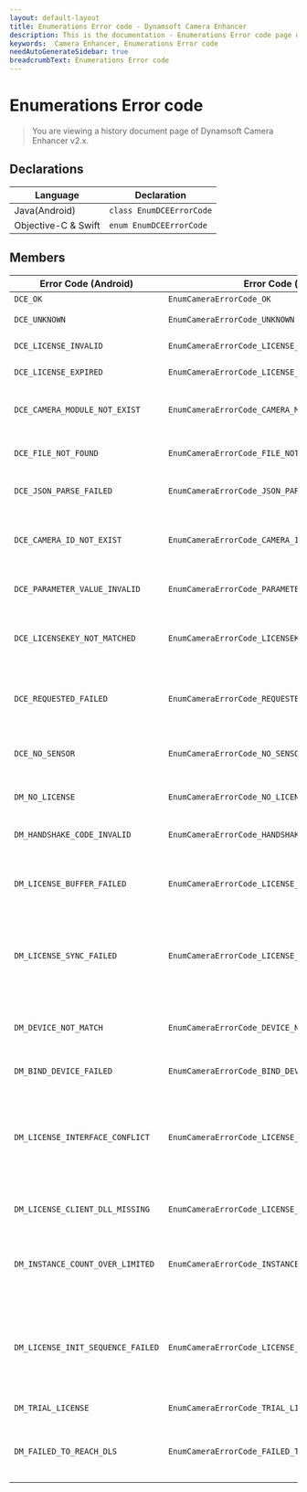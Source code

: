 ```yaml
---
layout: default-layout
title: Enumerations Error code - Dynamsoft Camera Enhancer
description: This is the documentation - Enumerations Error code page of Dynamsoft Camera Enhancer.
keywords:  Camera Enhancer, Enumerations Error code
needAutoGenerateSidebar: true
breadcrumbText: Enumerations Error code
---
```


# Enumerations Error code

> You are viewing a history document page of Dynamsoft Camera Enhancer v2.x.

## Declarations

| Language | Declaration |
|----------|-------------|
| Java(Android) | `class EnumDCEErrorCode` |
| Objective-C & Swift | `enum EnumDCEErrorCode` |

## Members

| Error Code (Android) | Error Code (iOS) | Value | Description |
|----------------------|------------------|-------|-------------|
| `DCE_OK` | `EnumCameraErrorCode_OK`  | 0 | Successful. |
| `DCE_UNKNOWN` | `EnumCameraErrorCode_UNKNOWN` | -10000 | Unknown error. |
| `DCE_LICENSE_INVALID` | `EnumCameraErrorCode_LICENSE_INVALID` | -10001 | The licence is invalid. |
| `DCE_LICENSE_EXPIRED` | `EnumCameraErrorCode_LICENSE_EXPIRED` | -10002 | The licence has expired. |
| `DCE_CAMERA_MODULE_NOT_EXIST` | `EnumCameraErrorCode_CAMERA_MODULE_NOT_EXIST` | -10003 | Camera module does not exist. |
| `DCE_FILE_NOT_FOUND` | `EnumCameraErrorCode_FILE_NOT_FOUND` | -10004 | Failed to access the file path. |
| `DCE_JSON_PARSE_FAILED` | `EnumCameraErrorCode_JSON_PARSE_FAILED` | -10005 | Failed to parse the JSON data. |
| `DCE_CAMERA_ID_NOT_EXIST` | `EnumCameraErrorCode_CAMERA_ID_NOT_EXIST` | -10006 | The input value does not exist in the camera ID list. |
| `DCE_PARAMETER_VALUE_INVALID` | `EnumCameraErrorCode_PARAMETER_VALUE_INVALID` | -10038 | The input parameter is invalid. |
| `DCE_LICENSEKEY_NOT_MATCHED` | `EnumCameraErrorCode_LICENSEKEY_NOT_MATCHED` | -10043 | The license key does not match the license content. |
| `DCE_REQUESTED_FAILED` | `EnumCameraErrorCode_REQUESTED_FAILED` | -10044 | The license key does not match the license content. |
| `DCE_NO_SENSOR` | `EnumCameraErrorCode_NO_SENSOR` | -10045 | The mobile sensor is not available. |
| `DM_NO_LICENSE` | `EnumCameraErrorCode_NO_LICENSE` | -20000 | There is no license specified. |
| `DM_HANDSHAKE_CODE_INVALID` | `EnumCameraErrorCode_HANDSHAKE_CODE_INVALID` | -20001 | Handshake code is invalid. |
| `DM_LICENSE_BUFFER_FAILED` | `EnumCameraErrorCode_LICENSE_BUFFER_FAILED` | -20002 | Failed to read or write license buffer. |
| `DM_LICENSE_SYNC_FAILED` | `EnumCameraErrorCode_LICENSE_SYNC_FAILED` | -20003 | Failed to synchronize license info with Dynamsoft License Server. |
| `DM_DEVICE_NOT_MATCH` | `EnumCameraErrorCode_DEVICE_NOT_MATCH` | -20004 | Device does not match with license buffer. |
| `DM_BIND_DEVICE_FAILED` | `EnumCameraErrorCode_BIND_DEVICE_FAILED` | -20005 | Failed to bind device. |
| `DM_LICENSE_INTERFACE_CONFLICT` | `EnumCameraErrorCode_LICENSE_INTERFACE_CONFLICT` | -20006 | Interface InitLicense can not be used together with other license initiation interfaces. |
| `DM_LICENSE_CLIENT_DLL_MISSING` | `EnumCameraErrorCode_LICENSE_CLIENT_DLL_MISSING` | -20007 | The license client dll is missing. |
| `DM_INSTANCE_COUNT_OVER_LIMITED` | `EnumCameraErrorCode_INSTANCE_COUNT_OVER_LIMITED` | -20008 | The number of instances used has exceeded the limit. |
| `DM_LICENSE_INIT_SEQUENCE_FAILED` | `EnumCameraErrorCode_LICENSE_INIT_SEQUENCE_FAILED` | -20009 | Interface InitLicense has to be called before creating any SDK objects. |
| `DM_TRIAL_LICENSE` | `EnumCameraErrorCode_TRIAL_LICENSE` | -20010 | Using a trial license. |
| `DM_FAILED_TO_REACH_DLS` | `EnumCameraErrorCode_FAILED_TO_REACH_DLS` | -20200 | Fail to connect to Dynamsoft License Server. |

